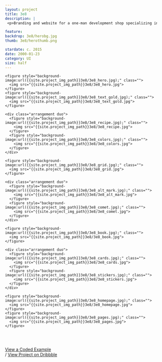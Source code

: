 ```yaml
---
layout: project
title: 3e8
description: |
 <p>Branding and website for a one-man development shop specializing in mobile app infrastructure. The visual scientific theme is an extension of the 3e8 moniker, which is the scientific notation for the speed of light. Deliverables included logo system, brand guidelines, social media graphics, business cards, stickers, and a custom WordPress site.</p>

feature:
backdrop: 3e8/herobg.jpg
thumb: 3e8/herothumb.png

stardate: c. 2015
date: 2000-01-23
category: UI
size: half
---
```


<section class="tight">
  <main>

    <figure style="background-image:url({{site.project_img_path}}3e8/3e8_hero.jpg);" class="">
      <img src="{{site.project_img_path}}3e8/3e8_hero.jpg">
    </figure>
    <figure style="background-image:url({{site.project_img_path}}3e8/3e8_text_gold.jpg);" class="">
      <img src="{{site.project_img_path}}3e8/3e8_text_gold.jpg">
    </figure>

    <div class="arrangement duo">
      <figure style="background-image:url({{site.project_img_path}}3e8/3e8_recipe.jpg);" class="">
        <img src="{{site.project_img_path}}3e8/3e8_recipe.jpg">
      </figure>
      <figure style="background-image:url({{site.project_img_path}}3e8/3e8_colors.jpg);" class="">
        <img src="{{site.project_img_path}}3e8/3e8_colors.jpg">
      </figure>
    </div>

    <figure style="background-image:url({{site.project_img_path}}3e8/3e8_grid.jpg);" class="">
      <img src="{{site.project_img_path}}3e8/3e8_grid.jpg">
    </figure>

    <div class="arrangement duo">
      <figure style="background-image:url({{site.project_img_path}}3e8/3e8_alt_mark.jpg);" class="">
        <img src="{{site.project_img_path}}3e8/3e8_alt_mark.jpg">
      </figure>
      <figure style="background-image:url({{site.project_img_path}}3e8/3e8_comet.jpg);" class="">
        <img src="{{site.project_img_path}}3e8/3e8_comet.jpg">
      </figure>
    </div>

    <figure style="background-image:url({{site.project_img_path}}3e8/3e8_book.jpg);" class="">
      <img src="{{site.project_img_path}}3e8/3e8_book.jpg">
    </figure>

    <div class="arrangement duo">
      <figure style="background-image:url({{site.project_img_path}}3e8/3e8_cards.jpg);" class="">
        <img src="{{site.project_img_path}}3e8/3e8_cards.jpg">
      </figure>
      <figure style="background-image:url({{site.project_img_path}}3e8/3e8_stickers.jpg);" class="">
        <img src="{{site.project_img_path}}3e8/3e8_stickers.jpg">
      </figure>
    </div>

    <figure style="background-image:url({{site.project_img_path}}3e8/3e8_homepage.jpg);" class="">
      <img src="{{site.project_img_path}}3e8/3e8_homepage.jpg">
    </figure>
    <figure style="background-image:url({{site.project_img_path}}3e8/3e8_pages.jpg);" class="">
      <img src="{{site.project_img_path}}3e8/3e8_pages.jpg">
    </figure>

  </main>
</section>

<section>
  <main>
    <br><br>
    <article class="centered">
      <div class="text-wrapper">
        <p class="links"><a href="https://s3.amazonaws.com/kyleruane.com/code/projects/3e8/index.html">View a Coded Example</a><br> <span class="divider">/</span> <a href="https://dribbble.com/kyleruane/projects/310265-3e8-Brand">View Project on Dribbble</a></p>
      </div>
    </article>
  </main>
</section>
